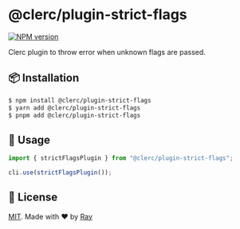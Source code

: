 # @clerc/plugin-strict-flags

[![NPM version](https://img.shields.io/npm/v/@clerc/plugin-strict-flags?color=a1b858&label=)](https://www.npmjs.com/package/@clerc/plugin-strict-flags)

Clerc plugin to throw error when unknown flags are passed.

## 📦 Installation

```bash
$ npm install @clerc/plugin-strict-flags
$ yarn add @clerc/plugin-strict-flags
$ pnpm add @clerc/plugin-strict-flags
```

## 🚀 Usage

```ts
import { strictFlagsPlugin } from "@clerc/plugin-strict-flags";

cli.use(strictFlagsPlugin());
```

## 📝 License

[MIT](../../LICENSE). Made with ❤️ by [Ray](https://github.com/so1ve)
